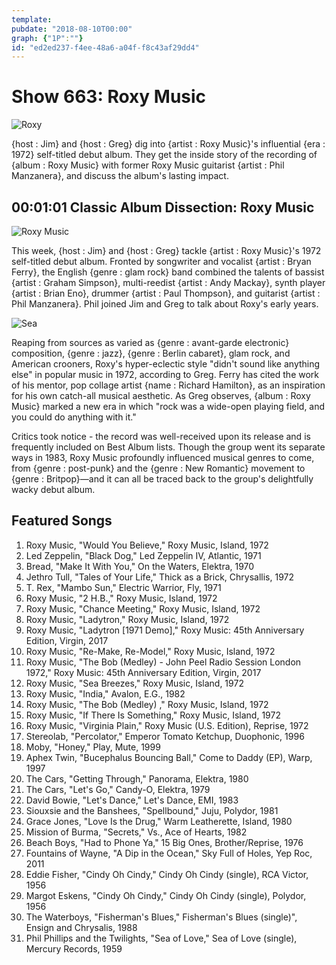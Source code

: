 ```yaml
---
template: 
pubdate: "2018-08-10T00:00"
graph: {"1P":""}
id: "ed2ed237-f4ee-48a6-a04f-f8c43af29dd4"
---
```






# Show 663: Roxy Music

![Roxy](https://static.soundopinions.org/images/2018/roxymusic.jpg)

{host : Jim} and {host : Greg} dig into {artist : Roxy Music}'s influential {era : 1972} self-titled debut album. They get the inside story of the recording of {album : Roxy Music} with former Roxy Music guitarist {artist : Phil Manzanera}, and discuss the album's lasting impact.



## 00:01:01 Classic Album Dissection: Roxy Music

![Roxy Music](https://static.soundopinions.org/assets/663/1P0.jpg)

This week, {host : Jim} and {host : Greg} tackle {artist : Roxy Music}'s 1972 self-titled debut album. Fronted by songwriter and vocalist {artist : Bryan Ferry}, the English {genre : glam rock} band combined the talents of bassist {artist : Graham Simpson}, multi-reedist {artist : Andy Mackay}, synth player {artist : Brian Eno}, drummer {artist : Paul Thompson}, and guitarist {artist : Phil Manzanera}. Phil joined Jim and Greg to talk about Roxy's early years.

![Sea](https://static.soundopinions.org/assets/663/1P1.jpg)

Reaping from sources as varied as {genre : avant-garde electronic} composition, {genre : jazz}, {genre : Berlin cabaret}, glam rock, and American crooners, Roxy's hyper-eclectic style "didn't sound like anything else" in popular music in 1972, according to Greg. Ferry has cited the work of his mentor, pop collage artist {name : Richard Hamilton}, as an inspiration for his own catch-all musical aesthetic. As Greg observes, {album : Roxy Music} marked a new era in which "rock was a wide-open playing field, and you could do anything with it."

Critics took notice - the record was well-received upon its release and is frequently included on Best Album lists. Though the group went its separate ways in 1983, Roxy Music profoundly influenced musical genres to come, from {genre : post-punk} and the {genre : New Romantic} movement to {genre : Britpop}—and it can all be traced back to the group's delightfully wacky debut album.



## Featured Songs

1. Roxy Music, "Would You Believe," Roxy Music, Island, 1972
2. Led Zeppelin, "Black Dog," Led Zeppelin IV, Atlantic, 1971
3. Bread, "Make It With You," On the Waters, Elektra, 1970
4. Jethro Tull, "Tales of Your Life," Thick as a Brick, Chrysallis, 1972
5. T. Rex, "Mambo Sun," Electric Warrior, Fly, 1971
6. Roxy Music, "2 H.B.," Roxy Music, Island, 1972
7. Roxy Music, "Chance Meeting," Roxy Music, Island, 1972
8. Roxy Music, "Ladytron," Roxy Music, Island, 1972
9. Roxy Music, "Ladytron [1971 Demo]," Roxy Music: 45th Anniversary Edition, Virgin, 2017
10. Roxy Music, "Re-Make, Re-Model," Roxy Music, Island, 1972
11. Roxy Music, "The Bob (Medley) - John Peel Radio Session London 1972," Roxy Music: 45th Anniversary Edition, Virgin, 2017
12. Roxy Music, "Sea Breezes," Roxy Music, Island, 1972
13. Roxy Music, "India," Avalon, E.G., 1982
14. Roxy Music, "The Bob (Medley) ," Roxy Music, Island, 1972
15. Roxy Music, "If There Is Something," Roxy Music, Island, 1972
16. Roxy Music, "Virginia Plain," Roxy Music (U.S. Edition), Reprise, 1972
17. Stereolab, "Percolator," Emperor Tomato Ketchup, Duophonic, 1996
18. Moby, "Honey," Play, Mute, 1999
19. Aphex Twin, "Bucephalus Bouncing Ball," Come to Daddy (EP), Warp, 1997
20. The Cars, "Getting Through," Panorama, Elektra, 1980
21. The Cars, "Let's Go," Candy-O, Elektra, 1979
22. David Bowie, "Let's Dance," Let's Dance, EMI, 1983
23. Siouxsie and the Banshees, "Spellbound," Juju, Polydor, 1981
24. Grace Jones, "Love Is the Drug," Warm Leatherette, Island, 1980
25. Mission of Burma, "Secrets," Vs., Ace of Hearts, 1982
26. Beach Boys, "Had to Phone Ya," 15 Big Ones, Brother/Reprise, 1976
27. Fountains of Wayne, "A Dip in the Ocean," Sky Full of Holes, Yep Roc, 2011
28. Eddie Fisher, "Cindy Oh Cindy," Cindy Oh Cindy (single), RCA Victor, 1956
29. Margot Eskens, "Cindy Oh Cindy," Cindy Oh Cindy (single), Polydor, 1956
30. The Waterboys, "Fisherman's Blues," Fisherman's Blues (single)", Ensign and Chrysalis, 1988
31. Phil Phillips and the Twilights, "Sea of Love," Sea of Love (single), Mercury Records, 1959